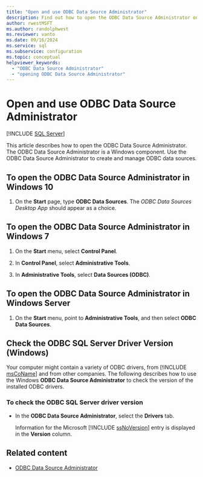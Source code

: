 ```yaml
---
title: "Open and use ODBC Data Source Administrator"
description: Find out how to open the ODBC Data Source Administrator on various operating systems. You can use this Windows component to create and manage ODBC data sources, and see which ODBC drivers are available.
author: rwestMSFT
ms.author: randolphwest
ms.reviewer: vanto
ms.date: 09/16/2024
ms.service: sql
ms.subservice: configuration
ms.topic: conceptual
helpviewer_keywords:
  - "ODBC Data Source Administrator"
  - "opening ODBC Data Source Administrator"
---
```

# Open and use ODBC Data Source Administrator

[!INCLUDE [SQL Server](../../includes/applies-to-version/sqlserver.md)]

This article describes how to open the ODBC Data Source Administrator. The ODBC Data Source Administrator is a Windows component. Use the ODBC Data Source Administrator to create and manage ODBC data sources.

## To open the ODBC Data Source Administrator in Windows 10

1. On the **Start** page, type **ODBC Data Sources**. The *ODBC Data Sources Desktop App* should appear as a choice.

## To open the ODBC Data Source Administrator in Windows 7

1. On the **Start** menu, select **Control Panel**.

1. In **Control Panel**, select **Administrative Tools**.

1. In **Administrative Tools**, select **Data Sources (ODBC)**.

## To open the ODBC Data Source Administrator in Windows Server

1. On the **Start** menu, point to **Administrative Tools**, and then select **ODBC Data Sources**.

## Check the ODBC SQL Server Driver Version (Windows)

Your computer might contain a variety of ODBC drivers, from [!INCLUDE [msCoName](../../includes/msconame-md.md)] and from other companies. The following describes how to use the Windows **ODBC Data Source Administrator** to check the version of the installed ODBC drivers.

### To check the ODBC SQL Server driver version

- In the **ODBC Data Source Administrator**, select the **Drivers** tab.

     Information for the Microsoft [!INCLUDE [ssNoVersion](../../includes/ssnoversion-md.md)] entry is displayed in the **Version** column.

## Related content

- [ODBC Data Source Administrator](../../odbc/admin/odbc-data-source-administrator.md)
